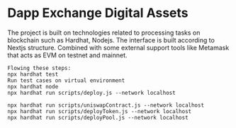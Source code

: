 # Dapp Exchange Digital Assets

The project is built on technologies related to processing tasks on blockchain such as Hardhat, Nodejs.
The interface is built according to Nextjs structure.
Combined with some external support tools like Metamask that acts as EVM on testnet and mainnet.


````Command
Flowing these steps:
npx hardhat test
Run test cases on virtual environment
npx hardhat node
npx hardhat run scripts/deploy.js --network localhost

npx hardhat run scripts/uniswapContract.js --network localhost
npx hardhat run scripts/deployToken.js --network localhost
npx hardhat run scripts/deployPool.js --network localhost
````
